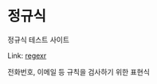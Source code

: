 # 정규식

정규식 테스트 사이트

Link: [regexr][regexrlink]

[regexrlink]: https://regexr.com/ "Go regexr"

전화번호, 이메일 등 규칙을 검사하기 위한 표현식